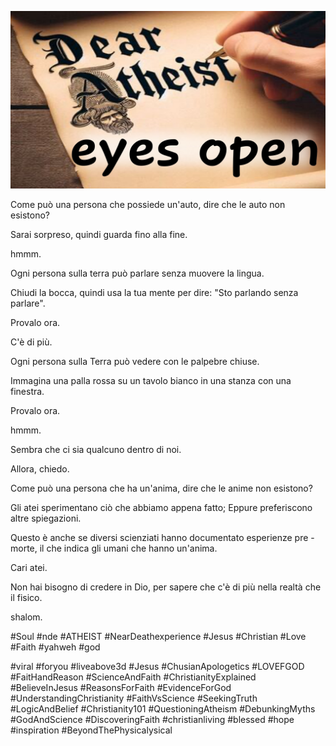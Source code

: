 ![Video cover image](../cover.jpg "cover photo")

Come può una persona che possiede un'auto, dire che le auto non esistono?

Sarai sorpreso, quindi guarda fino alla fine.

hmmm.

Ogni persona sulla terra può parlare senza muovere la lingua.

Chiudi la bocca, quindi usa la tua mente per dire: "Sto parlando senza parlare".

Provalo ora.

C'è di più.

Ogni persona sulla Terra può vedere con le palpebre chiuse.

Immagina una palla rossa su un tavolo bianco in una stanza con una finestra.

Provalo ora.

hmmm.

Sembra che ci sia qualcuno dentro di noi.

Allora, chiedo.

Come può una persona che ha un'anima, dire che le anime non esistono?

Gli atei sperimentano ciò che abbiamo appena fatto; Eppure preferiscono altre spiegazioni.

Questo è anche se diversi scienziati hanno documentato esperienze pre -morte, il che indica gli umani che hanno un'anima.

Cari atei.

Non hai bisogno di credere in Dio, per sapere che c'è di più nella realtà che il fisico.

shalom.

#Soul #nde #ATHEIST #NearDeathexperience #Jesus #Christian #Love #Faith #yahweh #god

#viral #foryou #liveabove3d #Jesus #ChusianApologetics #LOVEFGOD #FaitHandReason #ScienceAndFaith #ChristianityExplained #BelieveInJesus #ReasonsForFaith #EvidenceForGod #UnderstandingChristianity #FaithVsScience #SeekingTruth #LogicAndBelief #Christianity101 #QuestioningAtheism #DebunkingMyths #GodAndScience #DiscoveringFaith #christianliving #blessed #hope #inspiration #BeyondThePhysicalysical